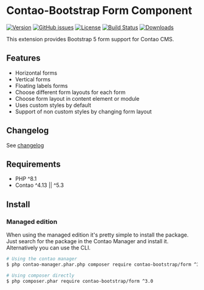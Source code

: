 Contao-Bootstrap Form Component
===============================

[![Version](http://img.shields.io/packagist/v/contao-bootstrap/form.svg?style=for-the-badge&label=Latest)](http://packagist.org/packages/contao-bootstrap/form)
[![GitHub issues](https://img.shields.io/github/issues/contao-bootstrap/form.svg?style=for-the-badge&logo=github)](https://github.com/contao-bootstrap/form/issues)
[![License](http://img.shields.io/packagist/l/contao-bootstrap/form.svg?style=for-the-badge&label=License)](http://packagist.org/packages/contao-bootstrap/form)
[![Build Status](https://img.shields.io/github/workflow/status/contao-bootstrap/form/contao-bootstrap-form/master?style=for-the-badge)](https://github.com/contao-bootstrap/form/actions/workflows/diagnostics.yml)
[![Downloads](http://img.shields.io/packagist/dt/contao-bootstrap/form.svg?style=for-the-badge&label=Downloads)](http://packagist.org/packages/contao-bootstrap/form)


This extension provides Bootstrap 5 form support for Contao CMS.

Features
--------

 - Horizontal forms
 - Vertical forms
 - Floating labels forms
 - Choose different form layouts for each form
 - Choose form layout in content element or module
 - Uses custom styles by default
 - Support of non custom styles by changing form layout

Changelog
---------

See [changelog](CHANGELOG.md)

Requirements
------------

 - PHP ^8.1
 - Contao ^4.13 || ^5.3

Install
-------

### Managed edition

When using the managed edition it's pretty simple to install the package. Just search for the package in the
Contao Manager and install it. Alternatively you can use the CLI.

```bash
# Using the contao manager
$ php contao-manager.phar.php composer require contao-bootstrap/form ^3.0

# Using composer directly
$ php composer.phar require contao-bootstrap/form ^3.0
```
